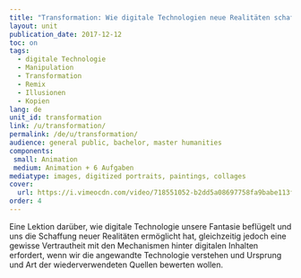 ```yaml
---
title: "Transformation: Wie digitale Technologien neue Realitäten schaffen können"
layout: unit
publication_date: 2017-12-12
toc: on
tags:
  - digitale Technologie
  - Manipulation
  - Transformation
  - Remix
  - Illusionen
  - Kopien
lang: de
unit_id: transformation
link: /u/transformation/
permalink: /de/u/transformation/
audience: general public, bachelor, master humanities
components:
 small: Animation
 medium: Animation + 6 Aufgaben
mediatype: images, digitized portraits, paintings, collages
cover:
  url: https://i.vimeocdn.com/video/718551052-b2dd5a08697758fa9babe113f61862563fc7efd38cd6b326327f62e0b8c56052-d?mw=960&mh=540&q=70
order: 4
---
```


Eine Lektion darüber, wie digitale Technologie unsere Fantasie beflügelt und uns die Schaffung neuer Realitäten ermöglicht hat, gleichzeitig jedoch eine gewisse Vertrautheit mit den Mechanismen hinter digitalen Inhalten erfordert, wenn wir die angewandte Technologie verstehen und Ursprung und Art der wiederverwendeten Quellen bewerten wollen.

<!-- more -->
